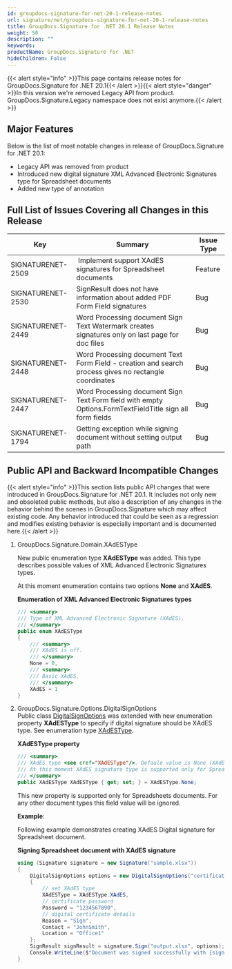 ```yaml
---
id: groupdocs-signature-for-net-20-1-release-notes
url: signature/net/groupdocs-signature-for-net-20-1-release-notes
title: GroupDocs.Signature for .NET 20.1 Release Notes
weight: 50
description: ""
keywords: 
productName: GroupDocs.Signature for .NET
hideChildren: False
---
```

{{< alert style="info" >}}This page contains release notes for GroupDocs.Signature for .NET 20.1{{< /alert >}}{{< alert style="danger" >}}In this version we're removed Legacy API from product. GroupDocs.Signature.Legacy namespace does not exist anymore.{{< /alert >}}

## Major Features

Below is the list of most notable changes in release of GroupDocs.Signature for .NET 20.1:

*   Legacy API was removed from product
*   Introduced new digital signature XML Advanced Electronic Signatures type for Spreadsheet documents
*   Added new type of annotation

## Full List of Issues Covering all Changes in this Release

| Key | Summary | Issue Type |
| --- | --- | --- |
| SIGNATURENET-2509  |  Implement support XAdES signatures for Spreadsheet documents | Feature |
| SIGNATURENET-2530 | SignResult does not have information about added PDF Form Field signatures | Bug |
| SIGNATURENET-2449 | Word Processing document Sign Text Watermark creates signatures only on last page for doc files | Bug |
| SIGNATURENET-2448 | Word Processing document Text Form Field - creation and search process gives no rectangle coordinates | Bug |
| SIGNATURENET-2447 | Word Processing document Sign Text Form field with empty Options.FormTextFieldTitle sign all form fields | Bug |
| SIGNATURENET-1794 | Getting exception while signing document without setting output path | Bug |

## Public API and Backward Incompatible Changes

{{< alert style="info" >}}This section lists public API changes that were introduced in GroupDocs.Signature for .NET 20.1. It includes not only new and obsoleted public methods, but also a description of any changes in the behavior behind the scenes in GroupDocs.Signature which may affect existing code. Any behavior introduced that could be seen as a regression and modifies existing behavior is especially important and is documented here.{{< /alert >}}

1.  GroupDocs.Signature.Domain.XAdESType
    
    New public enumeration type **XAdESType** was added. This type describes possible values of XML Advanced Electronic Signatures types.
    
    At this moment enumeration contains two options **None** and **XAdES**.
    
    **Enumeration of XML Advanced Electronic Signatures types**
    
    ```csharp
    /// <summary>
    /// Type of XML Advanced Electronic Signature (XAdES).
    /// </summary>
    public enum XAdESType
    {
        /// <summary>
        /// XAdES is off.
        /// </summary>
        None = 0,
        /// <summary>
        /// Basic XAdES.
        /// </summary>
        XAdES = 1
    }
    ```
    
2.  GroupDocs.Signature.Options.DigitalSignOptions  
    Public class [DigitalSignOptions](https://apireference.groupdocs.com/net/signature/groupdocs.signature.options/digitalsignoptions) was extended with new enumeration property **XAdESType** to specify if digital signature should be XAdES type. See enumeration type [XAdESType](https://apireference.groupdocs.com/net/signature/groupdocs.signature.domain/xadestype).
    
    **XAdESType property**
    
    ```csharp
    /// <summary>
    /// XAdES type <see cref="XAdESType"/>. Defaule value is None (XAdES is off).
    /// At this moment XAdES signature type is supported only for Spreadsheet documents.
    /// </summary>
    public XAdESType XAdESType { get; set; } = XAdESType.None;
    
    ```
    
    This new property is supported only for Spreadsheets documents. For any other document types this field value will be ignored.
    
    **Example**:
    
    Following example demonstrates creating XAdES Digital signature for Spreadsheet document.
    
    **Signing Spreadsheet document with XAdES signature**
    
    ```csharp
    using (Signature signature = new Signature("sample.xlsx"))
    {
        DigitalSignOptions options = new DigitalSignOptions("certificate.pfx")
        {
            // set XAdES type
            XAdESType = XAdESType.XAdES,
            // certificate password
            Password = "1234567890",
            // digital certificate details
            Reason = "Sign",
            Contact = "JohnSmith",
            Location = "Office1"
        };
        SignResult signResult = signature.Sign("output.xlsx", options);
        Console.WriteLine($"Document was signed successfully with {signResult.Succeeded.Count} signature(s).\nFile saved at {outputFilePath}.");    
    }
    ```
